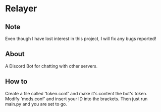 # Relayer
## Note
Even though I have lost interest in this project, I will fix any bugs reported!

## About
A Discord Bot for chatting with other servers.

## How to
Create a file called 'token.conf' and make it's content the bot's token.
Modify 'mods.conf' and insert your ID into the brackets.
Then just run main.py and you are set to go.
